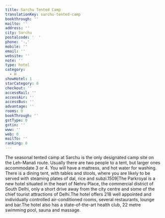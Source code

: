 ```yaml
---
title: Sarchu Tented Camp
translationKey: sarchu-tented-camp
bookthrough: ''
mailto: ''
address: ''
city: Sarchu
postalcode: '  '
phone: '-,'
mobile: ''
email: ''
website: ''
note: ''
type: hotel
category:
  - H
showHotel: 1
starCategory: 0
checkout: ''
accessRail: ''
accessAir: ''
accessBus: ''
advantage: ''
rooms: 0
bookThrough: ''
gstType: 0
gstin: ''
www: ''
web: 0
mailTo: ''
ranking: 0
---
```







The seasonal tented camp at Sarchu is the only designated camp site on the Leh-Manali route. Usually there are two people to a tent, but larger ones accommodate 3 or 4. You will have a mattress, and hot water for washing. There is a dining tent, with tables and stools, where you are likely to be served with steaming plates of dal, rice and subzi.1509|The Parkroyal is a new hotel situated in the heart of Nehru Place, the commercial district of South Delhi, only a short drive away from the city centre and some of the chief tourist attractions of Delhi.The hotel offers 218 well appointed and individually controlled air-conditioned rooms, several restaurants, lounge and bar.The hotel also has a state-of-the-art health club, 22 metre swimming pool, sauna and massage.